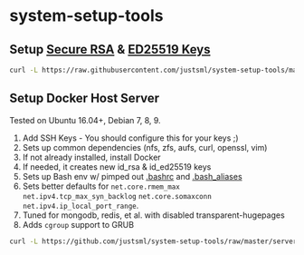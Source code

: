 # system-setup-tools

## Setup [Secure RSA](https://github.com/justsml/system-setup-tools/blob/master/modules/ssh-key-generator.sh#L45) & [ED25519 Keys](https://github.com/justsml/system-setup-tools/blob/master/modules/ssh-key-generator.sh#L37)

```sh
curl -L https://raw.githubusercontent.com/justsml/system-setup-tools/master/modules/ssh-key-generator.sh | bash
```

## Setup Docker Host Server
Tested on Ubuntu 16.04+, Debian 7, 8, 9.

1. Add SSH Keys - You should configure this for your keys ;) 
1. Sets up common dependencies (nfs, zfs, aufs, curl, openssl, vim)
1. If not already installed, install Docker
1. If needed, it creates new id_rsa & id_ed25519 keys
1. Sets up Bash env w/ pimped out [.bashrc](https://raw.githubusercontent.com/justsml/system-setup-tools/master/home-scripts/.bashrc) and [.bash_aliases](https://raw.githubusercontent.com/justsml/system-setup-tools/master/home-scripts/.bash_aliases)
1. Sets better defaults for `net.core.rmem_max` `net.ipv4.tcp_max_syn_backlog` `net.core.somaxconn` `net.ipv4.ip_local_port_range`.
1. Tuned for mongodb, redis, et al. with disabled transparent-hugepages
1. Adds `cgroup` support to GRUB

```sh
curl -L https://github.com/justsml/system-setup-tools/raw/master/server-setup-2016.sh | bash
```

